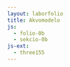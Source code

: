 ```yaml
---
layout: laborfolio
title: Akvomodelo
js:
  - folio-0b
  - sekcio-0b
js-ext:
  - three155
---
```


<div id="akvomodelo"></div>

<script type="module">

import {Tereno} from '/assets/jsm/tereno-0a.js';

const LARĜO = 600;
const ALTO = 500;

const tereno = new Tereno("akvomodelo",LARĜO,ALTO);


//############### modelo
// krado
tereno.direktlumo(-5,5,-10);
// tereno.tavolo(-0.9, 0x754515, 0.1).translateY(-0.9);
// tereno.tavolo(-0.5, 0x2757a3, 0.2).translateY(-0.5);

// plej malsupra
//tereno.tavolo2("/tero/inc/tereno_alt.png", 0x403b3b, 2.002, .42, 2.002, 10, 10).translateY(-0.4);
//meza
//tereno.tavolo2("/tero/inc/tereno_alt.png", 0x2757a3, 2.001, .22, 2.001, 20, 20).translateY(-0.1);

//const s = 0.5;
tereno.pejzaĝo2("/tero/inc/tereno_alt.png", "/tero/inc/tereno_klr.png", "/tero/inc/tavoloj.png").translateY(-0.5);
//tereno.pejzaĝo2("/tero/inc/tereno_alt.png", "/tero/inc/tereno_klr.png", "/tero/inc/3darko.png");
tereno.nuboj(0.3,1.1, 0.9,1.0,2);
const pluvo = tereno.precipito(0.1,0.8, 1.8, 0x777788);
tereno.ŝanĝoj = () => pluvo.animacio(); // PLIBONIGU: ĉu la tereno iel povus aŭtomate mem zorgi pri tio?

tereno.animacio();

</script>
